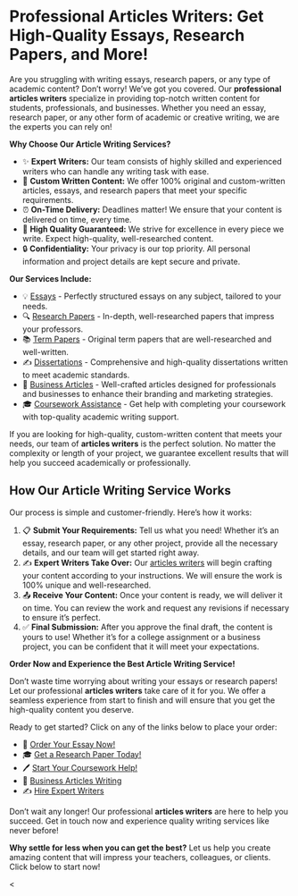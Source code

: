 # Professional Articles Writers: Get High-Quality Essays, Research Papers, and More!

Are you struggling with writing essays, research papers, or any type of academic content? Don’t worry! We’ve got you covered. Our **professional articles writers** specialize in providing top-notch written content for students, professionals, and businesses. Whether you need an essay, research paper, or any other form of academic or creative writing, we are the experts you can rely on!

**Why Choose Our Article Writing Services?**

- ✨ **Expert Writers:** Our team consists of highly skilled and experienced writers who can handle any writing task with ease.
- 📝 **Custom Written Content:** We offer 100% original and custom-written articles, essays, and research papers that meet your specific requirements.
- ⏰ **On-Time Delivery:** Deadlines matter! We ensure that your content is delivered on time, every time.
- 💯 **High Quality Guaranteed:** We strive for excellence in every piece we write. Expect high-quality, well-researched content.
- 🔒 **Confidentiality:** Your privacy is our top priority. All personal information and project details are kept secure and private.

**Our Services Include:**

- 💡 [Essays](https://tinyurl.com/topessay?keyword=articles+writers) - Perfectly structured essays on any subject, tailored to your needs.
- 🔍 [Research Papers](https://tinyurl.com/topessay?keyword=articles+writers) - In-depth, well-researched papers that impress your professors.
- 📚 [Term Papers](https://tinyurl.com/topessay?keyword=articles+writers) - Original term papers that are well-researched and well-written.
- ✍️ [Dissertations](https://tinyurl.com/topessay?keyword=articles+writers) - Comprehensive and high-quality dissertations written to meet academic standards.
- 💼 [Business Articles](https://tinyurl.com/topessay?keyword=articles+writers) - Well-crafted articles designed for professionals and businesses to enhance their branding and marketing strategies.
- 🎓 [Coursework Assistance](https://tinyurl.com/topessay?keyword=articles+writers) - Get help with completing your coursework with top-quality academic writing support.

If you are looking for high-quality, custom-written content that meets your needs, our team of **articles writers** is the perfect solution. No matter the complexity or length of your project, we guarantee excellent results that will help you succeed academically or professionally.

## How Our Article Writing Service Works

Our process is simple and customer-friendly. Here’s how it works:

1. 📋 **Submit Your Requirements:** Tell us what you need! Whether it’s an essay, research paper, or any other project, provide all the necessary details, and our team will get started right away.
2. ✍️ **Expert Writers Take Over:** Our [articles writers](https://tinyurl.com/topessay?keyword=articles+writers) will begin crafting your content according to your instructions. We will ensure the work is 100% unique and well-researched.
3. 📤 **Receive Your Content:** Once your content is ready, we will deliver it on time. You can review the work and request any revisions if necessary to ensure it’s perfect.
4. ✅ **Final Submission:** After you approve the final draft, the content is yours to use! Whether it’s for a college assignment or a business project, you can be confident that it will meet your expectations.

**Order Now and Experience the Best Article Writing Service!**

Don’t waste time worrying about writing your essays or research papers! Let our professional **articles writers** take care of it for you. We offer a seamless experience from start to finish and will ensure that you get the high-quality content you deserve.

Ready to get started? Click on any of the links below to place your order:

- 🎯 [Order Your Essay Now!](https://tinyurl.com/topessay?keyword=articles+writers)
- 🎓 [Get a Research Paper Today!](https://tinyurl.com/topessay?keyword=articles+writers)
- 🖊️ [Start Your Coursework Help!](https://tinyurl.com/topessay?keyword=articles+writers)
- 💼 [Business Articles Writing](https://tinyurl.com/topessay?keyword=articles+writers)
- ✍️ [Hire Expert Writers](https://tinyurl.com/topessay?keyword=articles+writers)

Don’t wait any longer! Our professional **articles writers** are here to help you succeed. Get in touch now and experience quality writing services like never before!

**Why settle for less when you can get the best?** Let us help you create amazing content that will impress your teachers, colleagues, or clients. Click below to start now!

 \<
